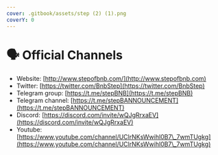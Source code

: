 ```yaml
---
cover: .gitbook/assets/step (2) (1).png
coverY: 0
---
```


# 🗣 Official Channels



* Website: [http://www.stepofbnb.com/](http://www.stepofbnb.com)
* Twitter: [ ](https://twitter.com/MOVEYOfficial)[https://twitter.com/BnbStep](https://twitter.com/BnbStep)
* Telegram group: [https://t.me/stepBNB](https://t.me/stepBNB)
* Telegram channel: [https://t.me/stepBANNOUNCEMENT](https://t.me/stepBANNOUNCEMENT)
* Discord: [https://discord.com/invite/wQJgRrxaEV](https://discord.com/invite/wQJgRrxaEV)
* Youtube:[https://www.youtube.com/channel/UClrNKsWwihl0B7\_7wmTUgkg](https://www.youtube.com/channel/UClrNKsWwihl0B7\_7wmTUgkg)
